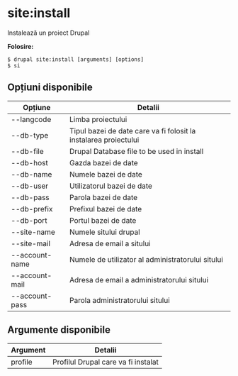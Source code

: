 # site:install
Instalează un proiect Drupal

**Folosire:**
```
$ drupal site:install [arguments] [options] 
$ si  
```

## Opțiuni disponibile
Opțiune | Detalii
-------|-------------
--langcode | Limba proiectului
--db-type | Tipul bazei de date care va fi folosit la instalarea proiectului
--db-file | Drupal Database file to be used in install
--db-host | Gazda bazei de date
--db-name | Numele bazei de date
--db-user | Utilizatorul bazei de date
--db-pass | Parola bazei de date
--db-prefix | Prefixul bazei de date
--db-port | Portul bazei de date
--site-name | Numele sitului drupal
--site-mail | Adresa de email a sitului
--account-name | Numele de utilizator al administratorului sitului
--account-mail | Adresa de email a administratorului sitului
--account-pass | Parola administratorului sitului

## Argumente disponibile
Argument | Detalii
---------|-------------
profile | Profilul Drupal care va fi instalat
